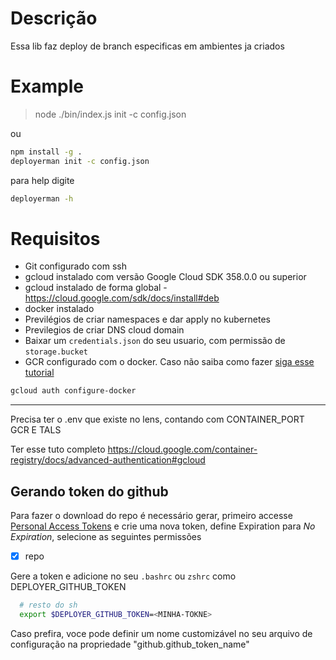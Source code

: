 # Descrição

Essa lib faz deploy de branch especificas em ambientes ja criados

# Example
> node ./bin/index.js init -c config.json

ou 

```sh
npm install -g .
deployerman init -c config.json
```

para help digite
```sh
deployerman -h
```
# Requisitos
- Git configurado com ssh
- gcloud instalado com versão Google Cloud SDK 358.0.0 ou superior
- gcloud instalado de forma global - https://cloud.google.com/sdk/docs/install#deb
- docker instalado
- Previlégios de criar namespaces e dar apply no kubernetes
- Previlegios de criar DNS cloud domain
- Baixar um `credentials.json` do seu usuario, com permissão de `storage.bucket`
- GCR configurado com o docker. Caso não saiba como fazer [siga esse tutorial](https://cloud.google.com/container-registry/docs/advanced-authentication)
```sh
gcloud auth configure-docker
```

--- 
Precisa ter o .env que existe no lens, contando com CONTAINER_PORT GCR E TALS

Ter esse tuto completo https://cloud.google.com/container-registry/docs/advanced-authentication#gcloud
## Gerando token do github

Para fazer o download do repo é necessário gerar, primeiro accesse [Personal Access Tokens](https://github.com/settings/tokens/new) e crie uma nova token, define Expiration para _No Expiration_, selecione as seguintes permissões
- [x] repo

Gere a token e adicione no seu `.bashrc` ou `zshrc` como DEPLOYER_GITHUB_TOKEN 
```sh
  # resto do sh
  export $DEPLOYER_GITHUB_TOKEN=<MINHA-TOKNE>
```

Caso prefira, voce pode definir um nome customizável no seu arquivo de configuração na propriedade "github.github_token_name"